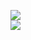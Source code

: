 [![](https://img.shields.io/badge/Made%20With-Github%20Spray-lightgrey.svg?style=for-the-badge&logo=github)](https://github.com/Annihil/github-spray#27208)  
[![](https://i.imgur.com/2DrTn0Z.gif)](https://github.com/Annihil/github-spray)